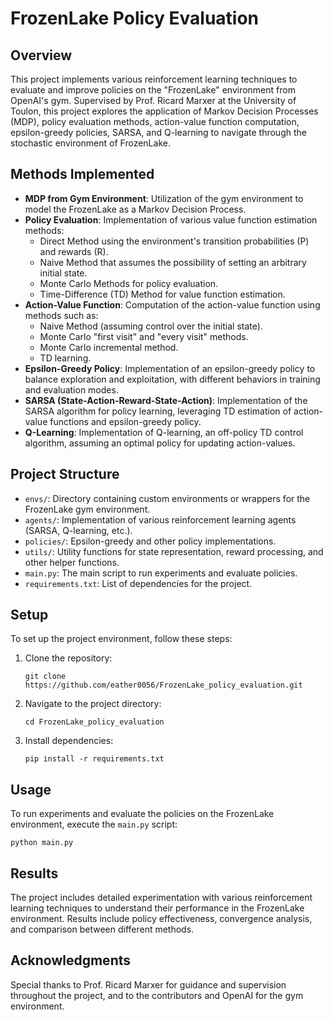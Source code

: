 # FrozenLake Policy Evaluation

## Overview
This project implements various reinforcement learning techniques to evaluate and improve policies on the "FrozenLake" environment from OpenAI's gym. Supervised by Prof. Ricard Marxer at the University of Toulon, this project explores the application of Markov Decision Processes (MDP), policy evaluation methods, action-value function computation, epsilon-greedy policies, SARSA, and Q-learning to navigate through the stochastic environment of FrozenLake.

## Methods Implemented
- **MDP from Gym Environment**: Utilization of the gym environment to model the FrozenLake as a Markov Decision Process.
- **Policy Evaluation**: Implementation of various value function estimation methods:
  - Direct Method using the environment's transition probabilities (P) and rewards (R).
  - Naive Method that assumes the possibility of setting an arbitrary initial state.
  - Monte Carlo Methods for policy evaluation.
  - Time-Difference (TD) Method for value function estimation.
- **Action-Value Function**: Computation of the action-value function using methods such as:
  - Naive Method (assuming control over the initial state).
  - Monte Carlo "first visit" and "every visit" methods.
  - Monte Carlo incremental method.
  - TD learning.
- **Epsilon-Greedy Policy**: Implementation of an epsilon-greedy policy to balance exploration and exploitation, with different behaviors in training and evaluation modes.
- **SARSA (State-Action-Reward-State-Action)**: Implementation of the SARSA algorithm for policy learning, leveraging TD estimation of action-value functions and epsilon-greedy policy.
- **Q-Learning**: Implementation of Q-learning, an off-policy TD control algorithm, assuming an optimal policy for updating action-values.

## Project Structure
- `envs/`: Directory containing custom environments or wrappers for the FrozenLake gym environment.
- `agents/`: Implementation of various reinforcement learning agents (SARSA, Q-learning, etc.).
- `policies/`: Epsilon-greedy and other policy implementations.
- `utils/`: Utility functions for state representation, reward processing, and other helper functions.
- `main.py`: The main script to run experiments and evaluate policies.
- `requirements.txt`: List of dependencies for the project.

## Setup
To set up the project environment, follow these steps:

1. Clone the repository:
   ```
   git clone https://github.com/eather0056/FrozenLake_policy_evaluation.git
   ```
2. Navigate to the project directory:
   ```
   cd FrozenLake_policy_evaluation
   ```
3. Install dependencies:
   ```
   pip install -r requirements.txt
   ```

## Usage
To run experiments and evaluate the policies on the FrozenLake environment, execute the `main.py` script:
```
python main.py
```

## Results
The project includes detailed experimentation with various reinforcement learning techniques to understand their performance in the FrozenLake environment. Results include policy effectiveness, convergence analysis, and comparison between different methods.

## Acknowledgments
Special thanks to Prof. Ricard Marxer for guidance and supervision throughout the project, and to the contributors and OpenAI for the gym environment.
